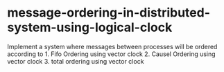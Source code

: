 # message-ordering-in-distributed-system-using-logical-clock
Implement a system where messages between processes will be ordered according to 1. Fifo Ordering using vector clock 2. Causel Ordering using vector clock 3. total ordering using vector clock
